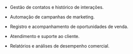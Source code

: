 
- Gestão de contatos e histórico de interações.
    
- Automação de campanhas de marketing.
    
- Registro e acompanhamento de oportunidades de venda.
    
- Atendimento e suporte ao cliente.
    
- Relatórios e análises de desempenho comercial.